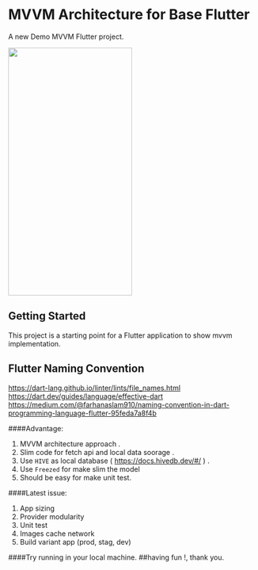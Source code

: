 # MVVM Architecture for Base Flutter

A new Demo MVVM Flutter project.


<img src="https://user-images.githubusercontent.com/39822/196571012-10b20e85-6fa4-45a1-ab59-2c3772372399.jpeg" width="250" height="500">


## Getting Started

This project is a starting point for a Flutter application to show mvvm implementation.

## Flutter Naming Convention
https://dart-lang.github.io/linter/lints/file_names.html
https://dart.dev/guides/language/effective-dart
https://medium.com/@farhanaslam910/naming-convention-in-dart-programming-language-flutter-95feda7a8f4b

####Advantage:
1. MVVM architecture approach .
2. Slim code for fetch api and local data soorage .
3. Use `HIVE` as local database ( https://docs.hivedb.dev/#/ ) .
4. Use `Freezed` for make slim the model
5. Should be easy for make unit test.

####Latest issue:
1. App sizing
2. Provider modularity
3. Unit test
4. Images cache network
5. Build variant app (prod, stag, dev)


####Try running in your local machine. 
##having fun !,   thank you.